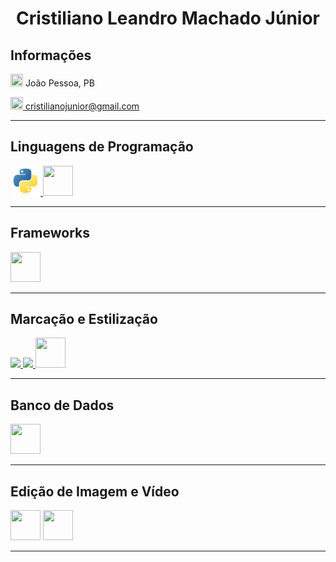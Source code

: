 <h1 align="center">Cristiliano Leandro Machado Júnior</h1>
<h2 align="left">Informações</h2>

<img src="https://cdn.discordapp.com/attachments/836607089794482237/851212552917614612/pin.png" width="20px" height="20px">  João Pessoa, PB

<a href="mail: cristilianojunior@gmail.com"><img src="https://cdn.discordapp.com/attachments/836607089794482237/851213377204387860/email.png" width="20px" height="20px">  cristilianojunior@gmail.com</a>

<hr>
<h2 align="left" >Linguagens de Programação</h2>
<a href="https://www.python.org/" target="_blank"> <img src="https://raw.githubusercontent.com/devicons/devicon/master/icons/python/python-original.svg"  width="48px" height="48px" /> </a> 
<a href="https://developer.mozilla.org/en-US/docs/Web/JavaScript" target="_blank"> <img src="https://img.icons8.com/color/48/000000/javascript.png"  width="48" height="48"/></a> 

<hr>
<h2 align="left" >Frameworks</h2>
<a href="https://kivy.org/#home" target="_blank"> <img src="https://cdn.discordapp.com/attachments/836614441641967628/906948423176044574/unknown.png" width='48'height='48' /> </a> 

<hr>
<h2 align="left" >Marcação e Estilização</h2>
<a href="https://www.w3.org/html/" target="_blank"> <img src="https://img.icons8.com/color/48/000000/html-5.png"/> </a> 
<a href="https://www.w3schools.com/css/" target="_blank"> <img src="https://img.icons8.com/color/48/000000/css3.png"/> </a> 
<a href="https://kivy.org/#home" target="_blank"> <img src="https://cdn.discordapp.com/attachments/836614441641967628/906948423176044574/unknown.png" width='48'height='48' /> </a>

<hr>
<h2 align="left" >Banco de Dados</h2>
<a href="https://www.sqlite.org/index.html" target="_blank"> <img src="https://upload.wikimedia.org/wikipedia/commons/thumb/9/97/Sqlite-square-icon.svg/2048px-Sqlite-square-icon.svg.png" width="48" height="48"/> </a> 

<hr>
<h2 align="left" >Edição de Imagem e Vídeo</h2>
<a align="center"href="https://www.adobe.com/br/products/photoshop/" target="_blank" > <img src="https://i.pinimg.com/originals/31/02/38/31023806400284920008d8ebd24a2218.png"  width="48" height="48"/></a> 
<a align="center"href="https://www.coreldraw.com/br/product/coreldraw/" target="_blank" > <img src="https://cdn.discordapp.com/attachments/836614441641967628/906945619392872498/coreldraw-2019-logo-73390B2962-seeklogo.com.png"  width="48" height="48"/></a> 
<hr>


